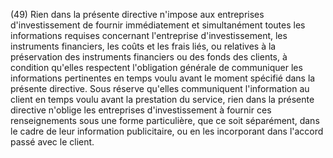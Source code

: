 (49) Rien dans la présente directive n'impose aux entreprises d'investissement de fournir immédiatement et simultanément toutes les informations requises concernant l'entreprise d'investissement, les instruments financiers, les coûts et les frais liés, ou relatives à la préservation des instruments financiers ou des fonds des clients, à condition qu'elles respectent l'obligation générale de communiquer les informations pertinentes en temps voulu avant le moment spécifié dans la présente directive. Sous réserve qu'elles communiquent l'information au client en temps voulu avant la prestation du service, rien dans la présente directive n'oblige les entreprises d'investissement à fournir ces renseignements sous une forme particulière, que ce soit séparément, dans le cadre de leur information publicitaire, ou en les incorporant dans l'accord passé avec le client.